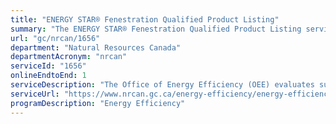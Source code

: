 ```yaml
---
title: "ENERGY STAR® Fenestration Qualified Product Listing"
summary: "The ENERGY STAR® Fenestration Qualified Product Listing service from Natural Resources Canada is available end-to-end online, according to the GC Service Inventory."
url: "gc/nrcan/1656"
department: "Natural Resources Canada"
departmentAcronym: "nrcan"
serviceId: "1656"
onlineEndtoEnd: 1
serviceDescription: "The Office of Energy Efficiency (OEE) evaluates submissions from fenestration manufacturers to ensure their compliance with program requirements.  Certified product models validated by NRCan are recognized as ENERGY STAR certified and are included in an online certified product list where this information is available to the public.  Manufacturers receive NRCan permission to use the ENERGY STAR logo to market these products."
serviceUrl: "https://www.nrcan.gc.ca/energy-efficiency/energy-efficiency-products/product-information/windows-doors-and-skylights/13739"
programDescription: "Energy Efficiency"
---
```

